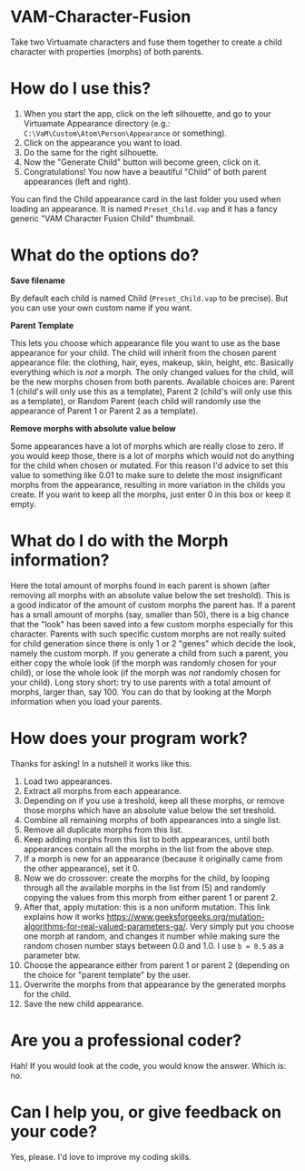 # VAM-Character-Fusion
Take two Virtuamate characters and fuse them together to create a child character with properties (morphs) of both parents.

# How do I use this?
1. When you start the app, click on the left silhouette, and go to your Virtuamate Appearance directory (e.g.: `C:\VaM\Custom\Atom\Person\Appearance` or something).
2. Click on the appearance you want to load.
3. Do the same for the right silhouette.
4. Now the "Generate Child" button will become green, click on it.
5. Congratulations! You now have a beautiful "Child" of both parent appearances (left and right). 

You can find the Child appearance card in the last folder you used when loading an appearance. It is named `Preset_Child.vap` and it has a fancy generic "VAM Character Fusion Child" thumbnail.

# What do the options do?
**Save filename**

By default each child is named Child (`Preset_Child.vap` to be precise). But you can use your own custom name if you want.

**Parent Template**

This lets you choose which appearance file you want to use as the base appearance for your child. The child will inherit from the chosen parent appearance file: the  clothing, hair, eyes, makeup, skin, height, etc. Basically everything which is *not* a morph. The only changed values for the child, will be the new morphs chosen from both parents.
Available choices are: Parent 1 (child's will only use this as a template), Parent 2 (child's will only use this as a template), or Random Parent (each child will randomly use the appearance of Parent 1 or Parent 2 as a template).

**Remove morphs with absolute value below**

Some appearances have a lot of morphs which are really close to zero. If you would keep those, there is a lot of morphs which would not do anything for the child when chosen or mutated. For this reason I'd advice to set this value to something like 0.01 to make sure to delete the most insignificant morphs from the appearance, resulting in more variation in the childs you create. If you want to keep all the morphs, just enter 0 in this box or keep it empty.

# What do I do with the Morph information?
Here the total amount of morphs found in each parent is shown (after removing all morphs with an absolute value below the set treshold). This is a good indicator of the amount of custom morphs the parent has. If a parent has a small amount of morphs (say, smaller than 50), there is a big chance that the "look" has been saved into a few custom morphs especially for this character. Parents with such specific custom morphs are not really suited for child generation since there is only 1 or 2 "genes" which decide the look, namely the custom morph. If you generate a child from such a parent, you either copy the whole look (if the morph was randomly chosen for your child), or lose the whole look (if the morph was *not* randomly chosen for your child). Long story short: try to use parents with a total amount of morphs, larger than, say 100. You can do that by looking at the Morph information when you load your parents.

# How does your program work?
Thanks for asking! In a nutshell it works like this.
1. Load two appearances.
2. Extract all morphs from each appearance.
3. Depending on if you use a treshold, keep all these morphs, or remove those morphs which have an absolute value below the set treshold.
4. Combine all remaining morphs of both appearances into a single list.
5. Remove all duplicate morphs from this list.
6. Keep adding morphs from this list to both appearances, until both appearances contain all the morphs in the list from the above step.
7. If a morph is new for an appearance (because it originally came from the other appearance), set it 0.
8. Now we do crossover: create the morphs for the child, by looping through all the available morphs in the list from (5) and randomly copying the values from this morph from either parent 1 or parent 2.
9. After that, apply mutation: this is a non uniform mutation. This link explains how it works https://www.geeksforgeeks.org/mutation-algorithms-for-real-valued-parameters-ga/. Very simply put you choose one morph at random, and changes it number while making sure the random chosen number stays between 0.0 and 1.0. I use `b = 0.5` as a parameter btw.
10. Choose the appearance either from parent 1 or parent 2 (depending on the choice for "parent template" by the user.
11. Overwrite the morphs from that appearance by the generated morphs for the child.
12. Save the new child appearance.

# Are you a professional coder?
Hah! If you would look at the code, you would know the answer. Which is: no.

# Can I help you, or give feedback on your code?
Yes, please. I'd love to improve my coding skills.
